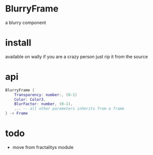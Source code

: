 # BlurryFrame

a blurry component

# install

available on wally
if you are a crazy person just rip it from the source

# api

```lua
BlurryFrame { 
    Transparency: number:, (0-1)
    Color: Color3,
    BlurFactor: number, (0-1),
    ... -- all other parameters inherits from a frame
} -> Frame
```

# todo

- move from fractalitys module